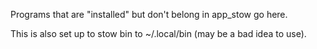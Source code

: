 Programs that are "installed" but don't belong in app_stow go here.

This is also set up to stow bin to ~/.local/bin (may be a bad idea to use).